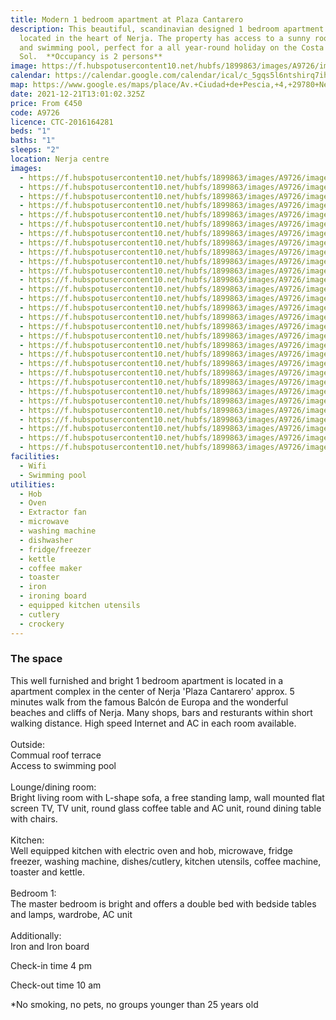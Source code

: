 ```yaml
---
title: Modern 1 bedroom apartment at Plaza Cantarero
description: This beautiful, scandinavian designed 1 bedroom apartment is
  located in the heart of Nerja. The property has access to a sunny roof terrace
  and swimming pool, perfect for a all year-round holiday on the Costa del
  Sol.  **Occupancy is 2 persons**
image: https://f.hubspotusercontent10.net/hubfs/1899863/images/A9726/image-6.jpeg
calendar: https://calendar.google.com/calendar/ical/c_5gqs5l6ntshirq7ihikr0a3osk%40group.calendar.google.com/public/basic.ics
map: https://www.google.es/maps/place/Av.+Ciudad+de+Pescia,+4,+29780+Nerja,+M%C3%A1laga/@36.751455,-3.8785883,17z/data=!3m1!4b1!4m5!3m4!1s0xd72251aa7c8d045:0x9ed9891704547de9!8m2!3d36.751455!4d-3.8763996
date: 2021-12-21T13:01:02.325Z
price: From €450
code: A9726
licence: CTC-2016164281
beds: "1"
baths: "1"
sleeps: "2"
location: Nerja centre
images:
  - https://f.hubspotusercontent10.net/hubfs/1899863/images/A9726/image-1.jpg
  - https://f.hubspotusercontent10.net/hubfs/1899863/images/A9726/image-2.jpg
  - https://f.hubspotusercontent10.net/hubfs/1899863/images/A9726/image-3.jpg
  - https://f.hubspotusercontent10.net/hubfs/1899863/images/A9726/image-4.jpg
  - https://f.hubspotusercontent10.net/hubfs/1899863/images/A9726/image-5.jpg
  - https://f.hubspotusercontent10.net/hubfs/1899863/images/A9726/image-6.jpg
  - https://f.hubspotusercontent10.net/hubfs/1899863/images/A9726/image-7.jpg
  - https://f.hubspotusercontent10.net/hubfs/1899863/images/A9726/image-8.jpg
  - https://f.hubspotusercontent10.net/hubfs/1899863/images/A9726/image-9.jpg
  - https://f.hubspotusercontent10.net/hubfs/1899863/images/A9726/image-10.jpg
  - https://f.hubspotusercontent10.net/hubfs/1899863/images/A9726/image-11.jpg
  - https://f.hubspotusercontent10.net/hubfs/1899863/images/A9726/image-12.jpg
  - https://f.hubspotusercontent10.net/hubfs/1899863/images/A9726/image-13.jpg
  - https://f.hubspotusercontent10.net/hubfs/1899863/images/A9726/image-14.jpg
  - https://f.hubspotusercontent10.net/hubfs/1899863/images/A9726/image-15.jpg
  - https://f.hubspotusercontent10.net/hubfs/1899863/images/A9726/image-16.jpg
  - https://f.hubspotusercontent10.net/hubfs/1899863/images/A9726/image-17.jpg
  - https://f.hubspotusercontent10.net/hubfs/1899863/images/A9726/image-18.jpg
  - https://f.hubspotusercontent10.net/hubfs/1899863/images/A9726/image-19.jpg
  - https://f.hubspotusercontent10.net/hubfs/1899863/images/A9726/image-20.jpg
  - https://f.hubspotusercontent10.net/hubfs/1899863/images/A9726/image-21.jpg
  - https://f.hubspotusercontent10.net/hubfs/1899863/images/A9726/image-22.jpg
  - https://f.hubspotusercontent10.net/hubfs/1899863/images/A9726/image-23.jpg
  - https://f.hubspotusercontent10.net/hubfs/1899863/images/A9726/image-24.jpg
  - https://f.hubspotusercontent10.net/hubfs/1899863/images/A9726/image-25.jpg
  - https://f.hubspotusercontent10.net/hubfs/1899863/images/A9726/image-26.jpg
  - https://f.hubspotusercontent10.net/hubfs/1899863/images/A9726/image-27.jpg
  - https://f.hubspotusercontent10.net/hubfs/1899863/images/A9726/image-28.jpg
  - https://f.hubspotusercontent10.net/hubfs/1899863/images/A9726/image-29.jpg
  - https://f.hubspotusercontent10.net/hubfs/1899863/images/A9726/image-30.jpg
facilities:
  - Wifi
  - Swimming pool
utilities:
  - Hob
  - Oven
  - Extractor fan
  - microwave
  - washing machine
  - dishwasher
  - fridge/freezer
  - kettle
  - coffee maker
  - toaster
  - iron
  - ironing board
  - equipped kitchen utensils
  - cutlery
  - crockery
---
```

### The space

This well furnished and bright 1 bedroom apartment is located in a apartment complex in the center of Nerja 'Plaza Cantarero' approx. 5 minutes walk from the famous Balcón de Europa and the wonderful beaches and cliffs of Nerja. Many shops, bars and resturants within short walking distance. High speed Internet and AC in each room available.\
\
Outside:\
Commual roof terrace\
Access to swimming pool\
\
Lounge/dining room:\
Bright living room with L-shape sofa, a free standing lamp, wall mounted flat screen TV, TV unit, round glass coffee table and AC unit, round dining table with chairs.\
\
Kitchen:\
Well equipped kitchen with electric oven and hob, microwave, fridge freezer, washing machine, dishes/cutlery, kitchen utensils, coffee machine, toaster and kettle.\
\
Bedroom 1:\
The master bedroom is bright and offers a double bed with bedside tables and lamps, wardrobe, AC unit\
\
Additionally:\
Iron and Iron board

Check-in time 4 pm

Check-out time 10 am

\*No smoking, no pets, no groups younger than 25 years old